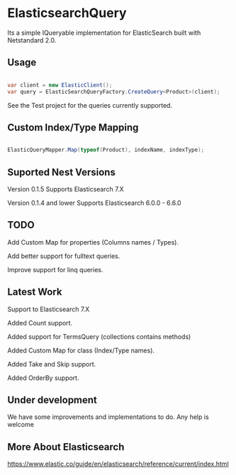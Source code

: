 # ElasticsearchQuery
Its a simple IQueryable implementation for ElasticSearch built with Netstandard 2.0.

## Usage
 ```csharp
 
 var client = new ElasticClient();
 var query = ElasticSearchQueryFactory.CreateQuery<Product>(client);
 
 ```
 
See the Test project for the queries currently supported.
 
## Custom Index/Type Mapping
  ```csharp
 
 ElasticQueryMapper.Map(typeof(Product), indexName, indexType);
 
 ```
## Suported Nest Versions

Version 0.1.5 Supports Elasticsearch 7.X

Version 0.1.4 and lower Supports Elasticsearch 6.0.0 - 6.6.0


## TODO

Add Custom Map for properties (Columns names / Types).

Add better support for fulltext queries.

Improve support for linq queries.

## Latest Work
Support to Elasticsearch 7.X

Added Count support.

Added support for TermsQuery (collections contains methods)

Added Custom Map for class (Index/Type names).

Added Take and Skip support.

Added OrderBy support.

## Under development

We have some improvements and implementations to do.
Any help is welcome

## More About Elasticsearch
https://www.elastic.co/guide/en/elasticsearch/reference/current/index.html
